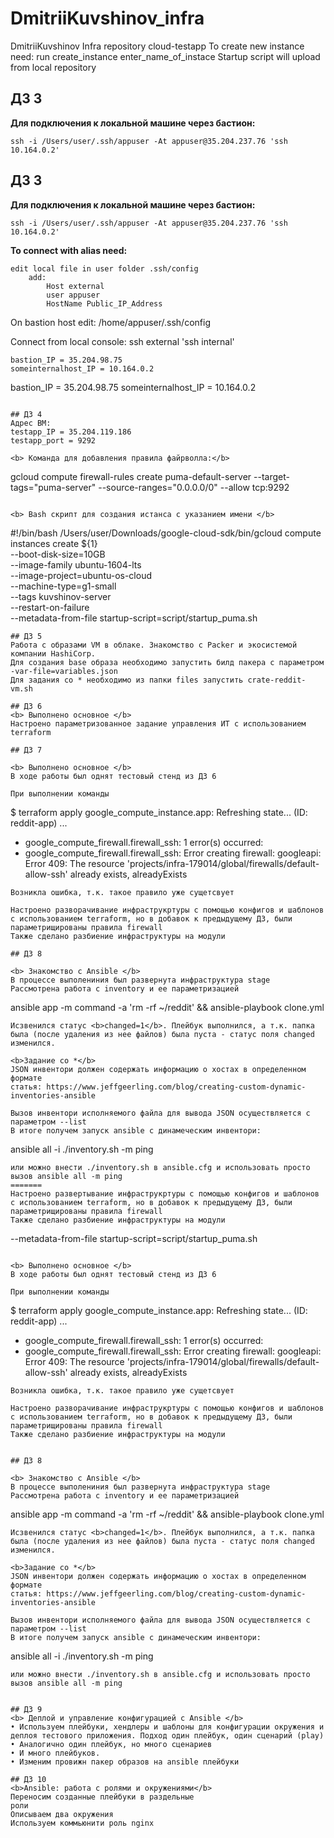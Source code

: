 # DmitriiKuvshinov_infra
DmitriiKuvshinov Infra repository
cloud-testapp
To create new instance need: run create_instance enter_name_of_instace
Startup script will upload from local repository


## ДЗ 3

<b> Для подключения к локальной машине через бастион:</b>

```
ssh -i /Users/user/.ssh/appuser -At appuser@35.204.237.76 'ssh 10.164.0.2'
```

## ДЗ 3

<b> Для подключения к локальной машине через бастион:</b>

```
ssh -i /Users/user/.ssh/appuser -At appuser@35.204.237.76 'ssh 10.164.0.2'
```

<b> To connect with alias need: </b>
```
edit local file in user folder .ssh/config
	add:
		Host external
		user appuser
		HostName Public_IP_Address
```
On bastion host edit:
	/home/appuser/.ssh/config

Connect from local console: ssh external 'ssh internal'
```
bastion_IP = 35.204.98.75
someinternalhost_IP = 10.164.0.2

```
bastion_IP = 35.204.98.75
someinternalhost_IP = 10.164.0.2
```

## ДЗ 4
Адрес ВМ:
testapp_IP = 35.204.119.186
testapp_port = 9292

<b> Команда для добавления правила файрволла:</b>
```
gcloud compute firewall-rules create puma-default-server --target-tags="puma-server" --source-ranges="0.0.0.0/0" --allow tcp:9292
```

<b> Bash скрипт для создания истанса с указанием имени </b>

```
#!/bin/bash
/Users/user/Downloads/google-cloud-sdk/bin/gcloud compute instances create ${1}\
  --boot-disk-size=10GB \
  --image-family ubuntu-1604-lts \
  --image-project=ubuntu-os-cloud \
  --machine-type=g1-small \
  --tags kuvshinov-server \
  --restart-on-failure \
  --metadata-from-file startup-script=script/startup_puma.sh
```
## ДЗ 5
Работа с образами VM в облаке. Знакомство с Packer и экосистемой компании HashiCorp.
Для создания base образа необходимо запустить билд пакера с параметром -var-file=variables.json
Для задания со * необходимо из папки files запустить crate-reddit-vm.sh

## ДЗ 6
<b> Выполнено основное </b>
Настроено параметризованное задание управления ИТ с использованием terraform

## ДЗ 7

<b> Выполнено основное </b>
В ходе работы был однят тестовый стенд из ДЗ 6

При выполнении команды 
```
$ terraform apply
google_compute_instance.app: Refreshing state... (ID: reddit-app)
...
* google_compute_firewall.firewall_ssh: 1 error(s) occurred:
* google_compute_firewall.firewall_ssh: Error creating firewall: googleapi: Error 409:
The resource 'projects/infra-179014/global/firewalls/default-allow-ssh' already exists,
alreadyExists
```
Возникла ошибка, т.к. такое правило уже сущетсвует

Настроено разворачивание инфраструкртуры с помощью конфигов и шаблонов с использованием terraform, но в добавок к предыдущему ДЗ, были параметрищированы правила firewall
Также сделано разбиение инфраструктуры на модули

## ДЗ 8

<b> Знакомство с Ansible </b>
В процессе выполениния был развернута инфраструктура stage
Рассмотрена работа с inventory и ее параметризацией

```
ansible app -m command -a 'rm -rf ~/reddit' && ansible-playbook clone.yml
```
Исзвенился статус <b>changed=1</b>. Плейбук выполнился, а т.к. папка была (после удаления из нее файлов) была пуста - статус поля changed изменился.

<b>Задание со *</b>
JSON инвентори должен содержать информацию о хостах в определенном формате
статья: https://www.jeffgeerling.com/blog/creating-custom-dynamic-inventories-ansible

Вызов инвентори исполняемого файла для вывода JSON осуществляется с параметром --list
В итоге получем запуск ansible с динамеческим инвентори: 
```
ansible all -i ./inventory.sh -m ping
```
или можно внести ./inventory.sh в ansible.cfg и использовать просто вызов ansible all -m ping
=======
Настроено развертывание инфраструкртуры с помощью конфигов и шаблонов с использованием terraform, но в добавок к предыдущему ДЗ, были параметрищированы правила firewall
Также сделано разбиение инфраструктуры на модули
```
  --metadata-from-file startup-script=script/startup_puma.sh
```

<b> Выполнено основное </b>
В ходе работы был однят тестовый стенд из ДЗ 6

При выполнении команды 
```
$ terraform apply
google_compute_instance.app: Refreshing state... (ID: reddit-app)
...
* google_compute_firewall.firewall_ssh: 1 error(s) occurred:
* google_compute_firewall.firewall_ssh: Error creating firewall: googleapi: Error 409:
The resource 'projects/infra-179014/global/firewalls/default-allow-ssh' already exists,
alreadyExists
```
Возникла ошибка, т.к. такое правило уже сущетсвует

Настроено разворачивание инфраструкртуры с помощью конфигов и шаблонов с использованием terraform, но в добавок к предыдущему ДЗ, были параметрищированы правила firewall
Также сделано разбиение инфраструктуры на модули


## ДЗ 8

<b> Знакомство с Ansible </b>
В процессе выполениния был развернута инфраструктура stage
Рассмотрена работа с inventory и ее параметризацией

```
ansible app -m command -a 'rm -rf ~/reddit' && ansible-playbook clone.yml
```
Исзвенился статус <b>changed=1</b>. Плейбук выполнился, а т.к. папка была (после удаления из нее файлов) была пуста - статус поля changed изменился.

<b>Задание со *</b>
JSON инвентори должен содержать информацию о хостах в определенном формате
статья: https://www.jeffgeerling.com/blog/creating-custom-dynamic-inventories-ansible

Вызов инвентори исполняемого файла для вывода JSON осуществляется с параметром --list
В итоге получем запуск ansible с динамеческим инвентори: 
```
ansible all -i ./inventory.sh -m ping
```
или можно внести ./inventory.sh в ansible.cfg и использовать просто вызов ansible all -m ping


## ДЗ 9
<b> Деплой и управление конфигурацией с Ansible </b>
• Используем плейбуки, хендлеры и шаблоны для конфигурации окружения и деплоя тестового приложения. Подход один плейбук, один сценарий (play)
• Аналогично один плейбук, но много сценариев
• И много плейбуков.
• Изменим провижн пакер образов на ansible плейбуки

## ДЗ 10
<b>Ansible: работа с ролями и окружениями</b>
Переносим созданные плейбуки в раздельные
роли
Описываем два окружения
Используем коммьюнити роль nginx
